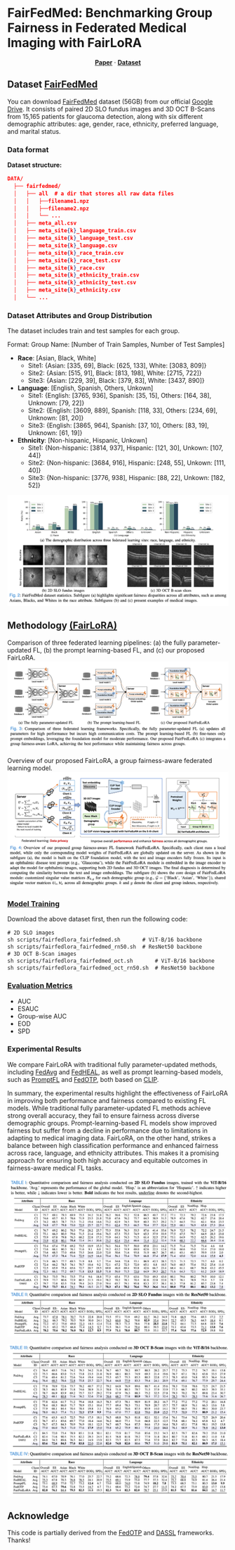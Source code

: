 # FairFedMed: Benchmarking Group Fairness in Federated Medical Imaging with FairLoRA
<p align="center">
  <a href="https://arxiv.org/abs/2508.00873"><strong>Paper</strong></a> ·
  <a href="[https://arxiv.org/abs/2508.00873](https://drive.google.com/open?id=11SrLJQdKwA3ELEnebTzlmZGadcxnGIiv&usp=drive_fs)"><strong>Dataset</strong></a> 
</p>

## Dataset [FairFedMed](https://drive.google.com/open?id=11SrLJQdKwA3ELEnebTzlmZGadcxnGIiv&usp=drive_fs)

You can download [FairFedMed](https://drive.google.com/open?id=11SrLJQdKwA3ELEnebTzlmZGadcxnGIiv&usp=drive_fs) dataset (56GB) from our official [Google Drive](https://drive.google.com/open?id=11SrLJQdKwA3ELEnebTzlmZGadcxnGIiv&usp=drive_fs). It consists of paired 2D SLO fundus images and 3D OCT B-Scans from 15,165 patients for glaucoma detection, along with six different demographic attributes: age, gender, race, ethnicity, preferred language, and
marital status.

### Data format
**Dataset structure:**
```json
DATA/
  ├── fairfedmed/
  │   ├── all  # a dir that stores all raw data files
  │   │   ├──filename1.npz 
  │   │   ├──filename2.npz 
  │   │   └── ...
  │   ├── meta_all.csv
  │   ├── meta_site{k}_language_train.csv
  │   ├── meta_site{k}_language_test.csv
  │   ├── meta_site{k}_language.csv
  │   ├── meta_site{k}_race_train.csv
  │   ├── meta_site{k}_race_test.csv
  │   ├── meta_site{k}_race.csv
  │   ├── meta_site{k}_ethnicity_train.csv
  │   ├── meta_site{k}_ethnicity_test.csv
  │   ├── meta_site{k}_ethnicity.csv
  │   └── ...
```

### Dataset Attributes and Group Distribution
The dataset includes train and test samples for each group.

Format: Group Name: [Number of Train Samples, Number of Test Samples]

  - **Race**: [Asian, Black, White]
    - Site1: {Asian: [335, 69], Black: [625, 133], White: [3083, 809]}
    - Site2: {Asian: [515, 91], Black: [813, 198], White: [2715, 722]}
    - Site3: {Asian: [229, 39], Black: [379, 83], White: [3437, 890]}
  - **Language**: [English, Spanish, Others, Unkown]
    - Site1: {English: [3765, 936], Spanish: [35, 15], Others: [164, 38], Unknown: [79, 22]}
    - Site2: {English: [3609, 889], Spanish: [118, 33], Others: [234, 69], Unknown: [81, 20]}
    - Site3: {English: [3865, 964], Spanish: [37, 10], Others: [83, 19], Unknown: [61, 19]}
  - **Ethnicity**: [Non-hispanic, Hispanic, Unkown]
    - Site1: {Non-hispanic: [3814, 937], Hispanic: [121, 30], Unkown: [107, 44]}
    - Site2: {Non-hispanic: [3684, 916], Hispanic: [248, 55], Unkown: [111, 40]}
    - Site3: {Non-hispanic: [3776, 938], Hispanic: [88, 22], Unkown: [182, 52]} 

![fairfedmed](assets/data_fairfedmed.png)

## Methodology [(FairLoRA)](trainers/GLP_OT_SVLoRA.py)
Comparison of three federated learning pipelines: (a) the fully parameter-updated FL, (b) the prompt learning-based FL, and (c) our proposed FairLoRA.
![Overwiew](assets/fl_types.png)

Overview of our proposed FairLoRA, a group fairness-aware federated learning model. 
![fl_types](assets/method_fairfedlora.png)


### [Model Training](scripts/fairfedlora_fairfedmed.sh)
Download the above dataset first, then run the following code:
```
# 2D SLO images
sh scripts/fairfedlora_fairfedmed.sh       # ViT-B/16 backbone
sh scripts/fairfedlora_fairfedmed_rn50.sh  # ResNet50 backbone
# 3D OCT B-Scan images
sh scripts/fairfedlora_fairfedmed_oct.sh       # ViT-B/16 backbone
sh scripts/fairfedlora_fairfedmed_oct_rn50.sh  # ResNet50 backbone
```

### [Evaluation Metrics](evaluation/evaluator_oph.py)
 - AUC
 - ESAUC
 - Group-wise AUC
 - EOD
 - SPD

### Experimental Results

We compare FairLoRA with traditional fully parameter-updated methods, including [FedAvg](https://arxiv.org/pdf/2104.11375) and [FedHEAL](https://github.com/yuhangchen0/FedHEAL), as well as prompt learning-based models, such as [PromptFL](https://github.com/PEILab-Federated-Learning/PromptFL) and [FedOTP](https://github.com/HongxiaLee/FedOTP), both based on [CLIP](https://github.com/openai/CLIP). 

In summary, the experimental results highlight the effectiveness of FairLoRA in improving both performance and fairness compared to existing FL models. While traditional fully parameter-updated FL methods achieve strong overall accuracy, they fail to ensure fairness across diverse demographic groups. Prompt-learning-based FL models show improved fairness but suffer from a decline in performance due to limitations in adapting to medical imaging data. FairLoRA, on the other hand, strikes a balance between high classification performance and enhanced fairness across race, language, and ethnicity attributes. This makes it a promising approach for ensuring both high accuracy and equitable outcomes in fairness-aware medical FL tasks.

![2d_fundus_result](assets/2D_fundus_results.png)

![3d_oct_result](assets/3D_oct_results.png)

## Acknowledge
This code is partially derived from the [FedOTP](https://github.com/HongxiaLee/FedOTP) and [DASSL](https://github.com/KaiyangZhou/Dassl.pytorch) frameworks. Thanks!
